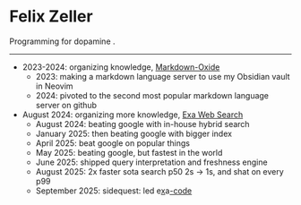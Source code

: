 # Felix Zeller

Programming for dopamine .
 
---

- 2023-2024: organizing knowledge, [Markdown-Oxide](https://github.com/Feel-ix-343/markdown-oxide)
  - 2023: making a markdown language server to use my Obsidian vault in Neovim
  - 2024: pivoted to the second most popular markdown language server on github
- August 2024: organizing more knowledge, [Exa Web Search](https://exa.ai)
  - August 2024: beating google with in-house hybrid search
  - January 2025: then beating google with bigger index
  - April 2025: beat google on popular things
  - May 2025: beating google, but fastest in the world
  - June 2025: shipped query interpretation and freshness engine
  - August 2025: 2x faster sota search p50 2s -> 1s, and shat on every p99
  - September 2025: sidequest: led e[x](https://x.com/ExaAILabs/status/1971264749062193588)a[-code](https://exa.ai/blog/exa-code)
  
  

